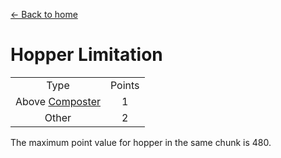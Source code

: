 [← Back to home](../)
# Hopper Limitation

<table>
    <tr><td align="center">Type</td><td align="center">Points</td></tr>
    <tr><td align="center">Above <a href="https://minecraft.fandom.com/wiki/Composter">Composter</a></td><td align="center">1</td></tr>
    <tr><td align="center">Other</td><td align="center">2</td></tr>
</table>

The maximum point value for hopper in the same chunk is 480.
